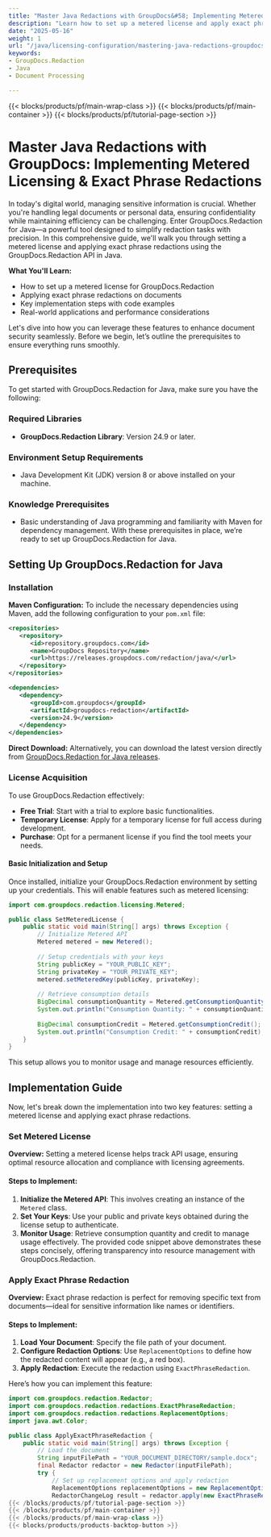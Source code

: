 ```yaml
---
title: "Master Java Redactions with GroupDocs&#58; Implementing Metered Licensing & Exact Phrase Redactions"
description: "Learn how to set up a metered license and apply exact phrase redactions using GroupDocs.Redaction for Java. Enhance document security efficiently."
date: "2025-05-16"
weight: 1
url: "/java/licensing-configuration/mastering-java-redactions-groupdocs-metered-licensing-exact-phrase/"
keywords:
- GroupDocs.Redaction
- Java
- Document Processing

---
```


{{< blocks/products/pf/main-wrap-class >}}
{{< blocks/products/pf/main-container >}}
{{< blocks/products/pf/tutorial-page-section >}}
# Master Java Redactions with GroupDocs: Implementing Metered Licensing & Exact Phrase Redactions

In today's digital world, managing sensitive information is crucial. Whether you're handling legal documents or personal data, ensuring confidentiality while maintaining efficiency can be challenging. Enter GroupDocs.Redaction for Java—a powerful tool designed to simplify redaction tasks with precision. In this comprehensive guide, we'll walk you through setting a metered license and applying exact phrase redactions using the GroupDocs.Redaction API in Java.

**What You'll Learn:**
- How to set up a metered license for GroupDocs.Redaction
- Applying exact phrase redactions on documents
- Key implementation steps with code examples
- Real-world applications and performance considerations

Let's dive into how you can leverage these features to enhance document security seamlessly. Before we begin, let’s outline the prerequisites to ensure everything runs smoothly.

## Prerequisites
To get started with GroupDocs.Redaction for Java, make sure you have the following:

### Required Libraries
- **GroupDocs.Redaction Library**: Version 24.9 or later.
  
### Environment Setup Requirements
- Java Development Kit (JDK) version 8 or above installed on your machine.
### Knowledge Prerequisites
- Basic understanding of Java programming and familiarity with Maven for dependency management.
With these prerequisites in place, we’re ready to set up GroupDocs.Redaction for Java.

## Setting Up GroupDocs.Redaction for Java

### Installation

**Maven Configuration:**
To include the necessary dependencies using Maven, add the following configuration to your `pom.xml` file:

```xml
<repositories>
   <repository>
      <id>repository.groupdocs.com</id>
      <name>GroupDocs Repository</name>
      <url>https://releases.groupdocs.com/redaction/java/</url>
   </repository>
</repositories>

<dependencies>
   <dependency>
      <groupId>com.groupdocs</groupId>
      <artifactId>groupdocs-redaction</artifactId>
      <version>24.9</version>
   </dependency>
</dependencies>
```

**Direct Download:**
Alternatively, you can download the latest version directly from [GroupDocs.Redaction for Java releases](https://releases.groupdocs.com/redaction/java/).

### License Acquisition
To use GroupDocs.Redaction effectively:
- **Free Trial**: Start with a trial to explore basic functionalities.
- **Temporary License**: Apply for a temporary license for full access during development.
- **Purchase**: Opt for a permanent license if you find the tool meets your needs.

#### Basic Initialization and Setup
Once installed, initialize your GroupDocs.Redaction environment by setting up your credentials. This will enable features such as metered licensing:

```java
import com.groupdocs.redaction.licensing.Metered;

public class SetMeteredLicense {
    public static void main(String[] args) throws Exception {
        // Initialize Metered API
        Metered metered = new Metered();
        
        // Setup credentials with your keys
        String publicKey = "YOUR_PUBLIC_KEY";
        String privateKey = "YOUR_PRIVATE_KEY";
        metered.setMeteredKey(publicKey, privateKey);
        
        // Retrieve consumption details
        BigDecimal consumptionQuantity = Metered.getConsumptionQuantity();
        System.out.println("Consumption Quantity: " + consumptionQuantity);
        
        BigDecimal consumptionCredit = Metered.getConsumptionCredit();
        System.out.println("Consumption Credit: " + consumptionCredit);
    }
}
```

This setup allows you to monitor usage and manage resources efficiently.

## Implementation Guide
Now, let's break down the implementation into two key features: setting a metered license and applying exact phrase redactions.

### Set Metered License
**Overview:**
Setting a metered license helps track API usage, ensuring optimal resource allocation and compliance with licensing agreements.

#### Steps to Implement:
1. **Initialize the Metered API**: This involves creating an instance of the `Metered` class.
2. **Set Your Keys**: Use your public and private keys obtained during the license setup to authenticate.
3. **Monitor Usage**: Retrieve consumption quantity and credit to manage usage effectively.
The provided code snippet above demonstrates these steps concisely, offering transparency into resource management with GroupDocs.Redaction.

### Apply Exact Phrase Redaction
**Overview:**
Exact phrase redaction is perfect for removing specific text from documents—ideal for sensitive information like names or identifiers.

#### Steps to Implement:
1. **Load Your Document**: Specify the file path of your document.
2. **Configure Redaction Options**: Use `ReplacementOptions` to define how the redacted content will appear (e.g., a red box).
3. **Apply Redaction**: Execute the redaction using `ExactPhraseRedaction`.

Here’s how you can implement this feature:

```java
import com.groupdocs.redaction.Redactor;
import com.groupdocs.redaction.redactions.ExactPhraseRedaction;
import com.groupdocs.redaction.redactions.ReplacementOptions;
import java.awt.Color;

public class ApplyExactPhraseRedaction {
    public static void main(String[] args) throws Exception {
        // Load the document
        String inputFilePath = "YOUR_DOCUMENT_DIRECTORY/sample.docx";
        final Redactor redactor = new Redactor(inputFilePath);
        try {
            // Set up replacement options and apply redaction
            ReplacementOptions replacementOptions = new ReplacementOptions(Color.RED);
            RedactorChangeLog result = redactor.apply(new ExactPhraseRedaction("John Doe\
{{< /blocks/products/pf/tutorial-page-section >}}
{{< /blocks/products/pf/main-container >}}
{{< /blocks/products/pf/main-wrap-class >}}
{{< blocks/products/products-backtop-button >}}